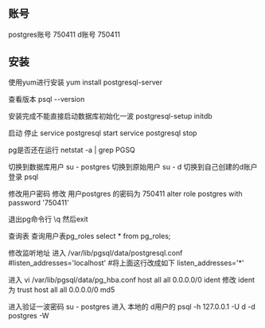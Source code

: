 # 

## 账号 
postgres账号 750411
d账号 750411
## 安装
使用yum进行安装
yum install postgresql-server

查看版本 psql --version

安装完成不能直接启动数据库初始化一波
postgresql-setup initdb

启动 停止
service postgresql start
service postgresql stop

pg是否还在运行
netstat -a | grep PGSQ

切换到数据库用户
su - postgres  切换到原始用户
su - d         切换到自己创建的d账户
登录 psql

修改用户密码
修改 用户postgres 的密码为 750411
alter role postgres with password '750411'

退出pg命令行
\q  然后exit

查询表    查询用户表pg_roles
select * from pg_roles;

修改监听地址
进入 /var/lib/pgsql/data/postgresql.conf
#listen_addresses='localhost'
#将上面这行改成如下
listen_addresses='*'

进入 vi /var/lib/pgsql/data/pg_hba.conf
host    all         all         0.0.0.0/0      ident
修改 ident 为 trust
host    all         all         0.0.0.0/0      md5

进入验证一波密码
su - postgres
进入 本地的 d用户的 
psql -h 127.0.0.1 -U d -d postgres -W